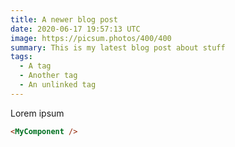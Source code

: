 ```yaml
---
title: A newer blog post
date: 2020-06-17 19:57:13 UTC
image: https://picsum.photos/400/400
summary: This is my latest blog post about stuff
tags:
  - A tag
  - Another tag
  - An unlinked tag
---
```


Lorem ipsum

```md
<MyComponent />
```
